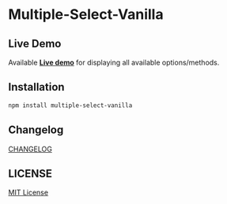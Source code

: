 # Multiple-Select-Vanilla

## Live Demo
Available [**Live demo**](https://ghiscoding.github.io/multiple-select-vanilla/) for displaying all available options/methods. 

## Installation

```sh
npm install multiple-select-vanilla
```

## Changelog

[CHANGELOG](https://github.com/ghiscoding/multiple-select-vanilla/blob/main/packages/multiple-select-vanilla/CHANGELOG.md)

## LICENSE

[MIT License](https://github.com/ghiscoding/multiple-select-vanilla/blob/main/LICENSE)
